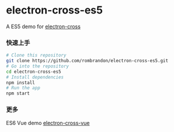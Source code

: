# electron-cross-es5

A ES5 demo for [electron-cross](https://github.com/rombrandon/electron-cross)

### 快速上手

```bash
# Clone this repository
git clone https://github.com/rombrandon/electron-cross-es5.git
# Go into the repository
cd electron-cross-es5
# Install dependencies
npm install
# Run the app
npm start
```
### 更多

ES6 Vue demo [electron-cross-vue](https://github.com/rombrandon/electron-cross-vue)

